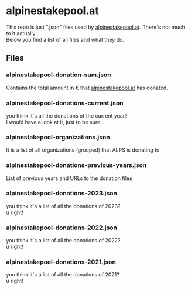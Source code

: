 # alpinestakepool.at

This repo is just ".json" files used by [alpinestakepool.at](https://www.alpinestakepool.at). There`s not much to it actually...\
Below you find a list of all files and what they do.

## Files
### alpinestakepool-donation-sum.json
Contains the total amount in € that [alpinestakepool.at](https://www.alpinestakepool.at) has donated.

### alpinestakepool-donations-current.json
you think it`s all the donations of the current year? \
I would have a look at it, just to be sure...

### alpinestakepool-organizations.json
It is a list of all organizations (grouped) that ALPS is donating to

### alpinestakepool-donations-previous-years.json
List of previous years and URLs to the donation files 

### alpinestakepool-donations-2023.json
you think it`s a list of all the donations of 2023? \
u right!

### alpinestakepool-donations-2022.json
you think it`s a list of all the donations of 2022? \
u right!

### alpinestakepool-donations-2021.json
you think it`s a list of all the donations of 2021? \
u right!
